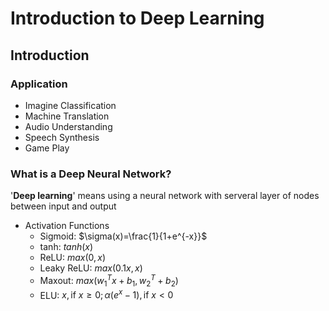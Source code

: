 # Introduction to Deep Learning

## Introduction

### Application

* Imagine Classification
* Machine Translation
* Audio Understanding
* Speech Synthesis
* Game Play

### What is a Deep Neural Network?

'**Deep learning**' means using a neural network with serveral layer of nodes between input and output

* Activation Functions
  * Sigmoid: $\sigma(x)=\frac{1}{1+e^{-x}}$
  * tanh: $tanh(x)$
  * ReLU: $max(0,x)$
  * Leaky ReLU: $max(0.1x,x)$
  * Maxout: $max(w_1^Tx+b_1, w_2^T+b_2)$
  * ELU: $x, \mbox{if }x\geq0;\alpha(e^x-1),\mbox{if }x<0$

